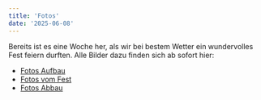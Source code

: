 ```yaml
---
title: 'Fotos'
date: '2025-06-08'
---
```


Bereits ist es eine Woche her, als wir bei bestem Wetter ein wundervolles Fest feiern durften.
Alle Bilder dazu finden sich ab sofort hier:

* [Fotos Aufbau](https://tsvmettauertal.ch/index.php/galerie?AG_MK=0&AG_form_paginInitPages_1=1&AG_form_albumInitFolders_1=bilder/2025/2025-05-24_Jugendturnfest_Aufbau&AG_MK=0)
* [Fotos vom Fest](https://tsvmettauertal.ch/index.php/galerie?AG_MK=0&AG_form_paginInitPages_1=1&AG_form_albumInitFolders_1=bilder/2025/2025-05-31_Jugendturnfest_Etzgen&AG_MK=0)
* [Fotos Abbau](https://tsvmettauertal.ch/index.php/galerie?AG_MK=0&AG_form_paginInitPages_1=1&AG_form_albumInitFolders_1=bilder/2025/2025-06-01_Jugendturnfest_Abbau&AG_MK=0)
